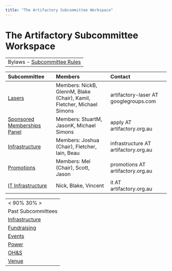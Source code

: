 ```yaml
---
title: "The Artifactory Subcommittee Workspace"
---
```

# The Artifactory Subcommittee Workspace

|                                                                                |
|--------------------------------------------------------------------------------|
| Bylaws - [Subcommittee Rules](/committee/committeerulings&#subcommittee_rules) |

| Subcommittee                                                      | Members                                                                | Contact                               |
|:------------------------------------------------------------------|:-----------------------------------------------------------------------|:--------------------------------------|
| [Lasers](/subcommittee/Lasers)                                    | Members: NickB, GlennM, Blake (Chair), Kamil, Fletcher, Michael Simons | artifactory-laser AT googlegroups.com |
| [Sponsored Memberships Panel](/subcommittee/SponsoredMemberships) | Members: StuartM, JasonK, Michael Simons                               | apply AT artifactory.org.au           |
| [Infrastructure](/subcommittee/InfrastructureV2)                  | Members: Joshua (Chair), Fletcher, Iain, Beau                          | infrastructure AT artifactory.org.au  |
| [Promotions](/subcommittee/Promotions)                            | Members: Mel (Chair), Scott, Jason                                     | promotions AT artifactory.org.au      |
| [IT Infrastructure](/subcommittee/it_infrastructure)              | Nick, Blake, Vincent                                                   | it AT artifactory.org.au              |

|                                                |
|------------------------------------------------|
| \< 90% 30% \>                                  |
| Past Subcommittees                             |
| [Infrastructure](/subcommittee/Infrastructure) |
| [Fundraising](/subcommittee/fundraising)       |
| [Events](/subcommittee/events)                 |
| [Power](/subcommittee/power)                   |
| [OH&S](/subcommittee/safety/start)             |
| [Venue](/subcommittee/venue/start)             |

